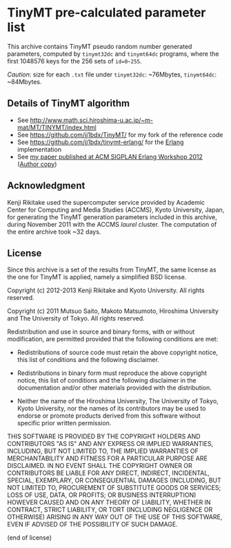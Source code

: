 # TinyMT pre-calculated parameter list

This archive contains TinyMT pseudo random number generated parameters,
computed by `tinymt32dc` and `tinymt64dc` programs, where the first 1048576
keys for the 256 sets of `id=0~255`.

*Caution*: size for each `.txt` file under `tinymt32dc`: ~76Mbytes, `tinymt64dc`: ~84Mbytes.

## Details of TinyMT algorithm

* See <http://www.math.sci.hiroshima-u.ac.jp/~m-mat/MT/TINYMT/index.html>
* See <https://github.com/jj1bdx/TinyMT/> for my fork of the reference code
* See <https://github.com/jj1bdx/tinymt-erlang/> for the [Erlang](http://www.erlang.org/) implementation
* See [my paper published at ACM SIGPLAN Erlang Workshop 2012](http://doi.acm.org/10.1145/2364489.2364504)
  ([Author copy](http://doi.acm.org/10.1145/2364489.2364504))

## Acknowledgment

Kenji Rikitake used the supercomputer service provided by Academic
Center for Computing and Media Studies (ACCMS), Kyoto University, Japan, 
for generating the TinyMT generation parameters included in this archive,
during November 2011 with the ACCMS *laurel* cluster.
The computation of the entire archive took ~32 days.

## License

Since this archive is a set of the results from TinyMT,
the same license as the one for TinyMT is applied,
namely a simplified BSD license.

Copyright (c) 2012-2013 Kenji Rikitake and Kyoto University. 
All rights reserved.

Copyright (c) 2011 Mutsuo Saito, Makoto Matsumoto, Hiroshima
University and The University of Tokyo. All rights reserved.

Redistribution and use in source and binary forms, with or without
modification, are permitted provided that the following conditions are
met:

* Redistributions of source code must retain the above copyright
  notice, this list of conditions and the following disclaimer.

* Redistributions in binary form must reproduce the above
  copyright notice, this list of conditions and the following
  disclaimer in the documentation and/or other materials provided
  with the distribution.

* Neither the name of the Hiroshima University, The University of
  Tokyo, Kyoto University, nor the names of its contributors may be
  used to endorse or promote products derived from this software
  without specific prior written permission.

THIS SOFTWARE IS PROVIDED BY THE COPYRIGHT HOLDERS AND CONTRIBUTORS
"AS IS" AND ANY EXPRESS OR IMPLIED WARRANTIES, INCLUDING, BUT NOT
LIMITED TO, THE IMPLIED WARRANTIES OF MERCHANTABILITY AND FITNESS FOR
A PARTICULAR PURPOSE ARE DISCLAIMED. IN NO EVENT SHALL THE COPYRIGHT
OWNER OR CONTRIBUTORS BE LIABLE FOR ANY DIRECT, INDIRECT, INCIDENTAL,
SPECIAL, EXEMPLARY, OR CONSEQUENTIAL DAMAGES (INCLUDING, BUT NOT
LIMITED TO, PROCUREMENT OF SUBSTITUTE GOODS OR SERVICES; LOSS OF USE,
DATA, OR PROFITS; OR BUSINESS INTERRUPTION) HOWEVER CAUSED AND ON ANY
THEORY OF LIABILITY, WHETHER IN CONTRACT, STRICT LIABILITY, OR TORT
(INCLUDING NEGLIGENCE OR OTHERWISE) ARISING IN ANY WAY OUT OF THE USE
OF THIS SOFTWARE, EVEN IF ADVISED OF THE POSSIBILITY OF SUCH DAMAGE.

(end of license)
